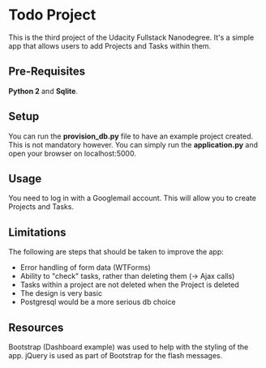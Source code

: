 # Todo Project
This is the third project of the Udacity Fullstack Nanodegree.
It's a simple app that allows users to add Projects and Tasks within them.

## Pre-Requisites
**Python 2** and **Sqlite**.

## Setup 
You can run the **provision_db.py** file to have an example project created.
This is not mandatory however. You can simply run the **application.py**
and open your browser on localhost:5000.

## Usage
You need to log in with a Googlemail account. This will allow you to create Projects and Tasks.

## Limitations
The following are steps that should be taken to improve the app:
- Error handling of form data (WTForms)
- Ability to "check" tasks, rather than deleting them (-> Ajax calls)
- Tasks within a project are not deleted when the Project is deleted
- The design is very basic
- Postgresql would be a more serious db choice

## Resources
Bootstrap (Dashboard example) was used to help with the styling of the app.
jQuery is used as part of Bootstrap for the flash messages.